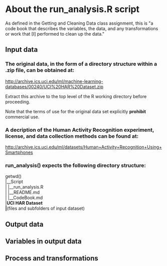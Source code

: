 # About the run_analysis.R script

As defined in the Getting and Cleaning Data class assignment, this is "a code book that describes the variables, the data, and any transformations or work that [I] performed to clean up the data."

## Input data

### The original data, in the form of a directory structure within a .zip file, can be obtained at:
http://archive.ics.uci.edu/ml/machine-learning-databases/00240/UCI%20HAR%20Dataset.zip

Extract this archive to the top level of the R working directory before proceeding.

Note that the terms of use for the original data set explicitly **prohibit** commercial use.

### A decription of the Human Activity Recognition experiment, license, and data collection methods can be found at:
http://archive.ics.uci.edu/ml/datasets/Human+Activity+Recognition+Using+Smartphones

### run_analysis() expects the following directory structure:

getwd()  
  |__Script  
  |  |__run_analysis.R  
  |  |__README.md  
  |  |__CodeBook.md  
  |__UCI HAR Dataset  
     |__(files and subfolders of input dataset)  

## Output data

## Variables in output data

## Process and transformations
